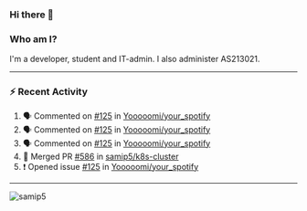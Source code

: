 ### Hi there 👋

### Who am I?
I'm a developer, student and IT-admin. I also administer AS213021.

---
### :zap: Recent Activity
<!--START_SECTION:activity-->
1. 🗣 Commented on [#125](https://github.com/Yooooomi/your_spotify/issues/125) in [Yooooomi/your_spotify](https://github.com/Yooooomi/your_spotify)
2. 🗣 Commented on [#125](https://github.com/Yooooomi/your_spotify/issues/125) in [Yooooomi/your_spotify](https://github.com/Yooooomi/your_spotify)
3. 🗣 Commented on [#125](https://github.com/Yooooomi/your_spotify/issues/125) in [Yooooomi/your_spotify](https://github.com/Yooooomi/your_spotify)
4. 🎉 Merged PR [#586](https://github.com/samip5/k8s-cluster/pull/586) in [samip5/k8s-cluster](https://github.com/samip5/k8s-cluster)
5. ❗️ Opened issue [#125](https://github.com/Yooooomi/your_spotify/issues/125) in [Yooooomi/your_spotify](https://github.com/Yooooomi/your_spotify)
<!--END_SECTION:activity-->
---

<img align="center" src="https://github-readme-stats.vercel.app/api?username=samip5&show_icons=true" alt="samip5" />
